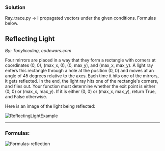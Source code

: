 ### Solution

Ray_trace.py -> I propagated vectors under the given conditions. Formulas below.


## Reflecting Light
*By: Tonylicoding, codewars.com*

Four mirrors are placed in a way that they form a rectangle with corners at coordinates (0, 0), (max_x, 0), (0, max_y), and (max_x, max_y). A light ray enters this rectangle through a hole at the position (0, 0) and moves at an angle of 45 degrees relative to the axes. Each time it hits one of the mirrors, it gets reflected. In the end, the light ray hits one of the rectangle's corners, and flies out. Your function must determine whether the exit point is either (0, 0) or (max_x, max_y). If it is either (0, 0) or (max_x, max_y), return True, and False otherwise.

Here is an image of the light being reflected:

![ReflectingLightExample](https://user-images.githubusercontent.com/34451029/94936521-a3a1dc00-04ce-11eb-848f-9766c5dfe5ce.jpg)

---
### Formulas:

![Formulas-reflection](https://user-images.githubusercontent.com/34451029/95213780-7bc4b800-07ef-11eb-8d71-30401bf7aba3.jpg)



